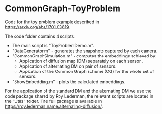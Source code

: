 # CommonGraph-ToyProblem

Code for the toy problem example described in https://arxiv.org/abs/1701.03619. 

The code folder contains 4 scripts:
  - The main script is "ToyProblemDemo.m".
  - "DataGenerator.m" - generates the snapshots captured by each camera.
  - "CommonGraphSimulation.m" - computes the embeddings achieved by:
      - Application of diffusion map (DM) separately on each sensor .
      - Application of alternating DM on pair of sensors.
      - Appication of the Common Graph scheme (CG) for the whole set of sensors.
  - "ShowEmbedding.m" - plots the calculated embeddings.

For the application of the standard DM and the alternating DM we use the code package shared by Roy Lederman, the relevant scripts are located in the "Utils" folder. The full package is available in https://roy.lederman.name/alternating-diffusion/.
